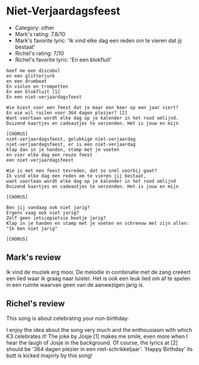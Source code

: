 # Niet-Verjaardagsfeest

 * Category: other
 * Mark's rating: 7.8/10
 * Mark's favorite lyric: 'Ik vind elke dag een reden om te vieren dat jij bestaat'
 * Richel's rating: 7/10
 * Richel's favorite lyric: 'En een blokfluit'

```
Geef me een discobol
en een glitterjurk
en een drumbeat
En violen en trompetten
En een blokfluit [1] 
En een niet-verjaardagsfeest

Wie kiest voor een feest dat je maar een keer op een jaar viert?
En wie wil ruilen voor 364 dagen plezier? [2]
Want voortaan wordt elke dag op je kalender in het rood omlijnd.
Duizend kaartjes en cadeautjes te verzenden. Het is jouw en mijn

[CHORUS]
niet-verjaardagsfeest, gelukkige niet-verjaardag
niet-verjaardagsfeest, er is een niet-verjaardag
klap dan in je handen, stamp met je voeten
en vier elke dag een reuze feest
een niet-verjaardagsfeest

Wie is met een feest tevreden, dat zo snel voorbij gaat?
Ik vind elke dag een reden om te vieren jij bestaat,
want voortaan wordt elke dag op je kalender in het rood omlijnd
Duizend kaartjes en cadeautjes te verzenden. Het is jouw en mijn

[CHORUS]

Ben jij vandaag ook niet jarig?
Ergens vaag ook niet jarig?
Zelf geen ietsiepietsie beetje jarig?
Klap in je handen en stamp met je voeten en schreeuw met zijn allen: "Ik ben niet jarig"

[CHORUS]
```

## Mark's review

Ik vind de muziek erg mooi. De melodie in combinatie met de zang creëert een lied waar ik graag naar luister. Het is ook een leuk lied om af te spelen in een ruimte waarvan geen van de aanwezigen jarig is.

## Richel's review

This song is about celebrating your non-birthday.

I enjoy the idea about the song very much and the enthousiasm with which K3 celebrates it! The joke by Josje [1] makes me smile, even more when I hear the laugh of Josje in the background. 
Of course, the lyrics at [2] should be '364 dagen plezier in een niet-schrikkeljaar'. 'Happy Birthday' its butt is kicked majorly by this song!
